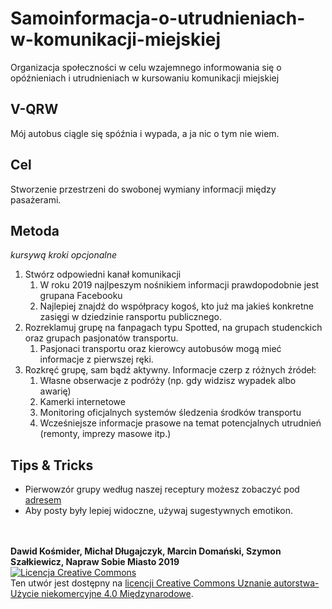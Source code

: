 # Samoinformacja-o-utrudnieniach-w-komunikacji-miejskiej
Organizacja społeczności w celu wzajemnego informowania się o opóźnieniach i utrudnieniach w kursowaniu komunikacji miejskiej 

## V-QRW

Mój autobus ciągle się spóźnia i wypada, a ja nic o tym nie wiem.

## Cel

Stworzenie przestrzeni do swobonej wymiany informacji między pasażerami.

## Metoda

_kursywą kroki opcjonalne_

1. Stwórz odpowiedni kanał komunikacji
   1. W roku 2019 najlpeszym nośnikiem informacji prawdopodobnie jest grupana Facebooku
   1. Najlepiej znajdź do współpracy kogoś, kto już ma jakieś konkretne zasięgi w dziedzinie ransportu publicznego.
1. Rozreklamuj grupę na fanpagach typu Spotted, na grupach studenckich oraz grupach pasjonatów transportu.
   1. Pasjonaci transportu oraz kierowcy autobusów mogą mieć informacje z pierwszej ręki.
1. Rozkręć grupę, sam bądź aktywny. Informacje czerp z różnych źródeł:
   1. Własne obserwacje z podróży (np. gdy widzisz wypadek albo awarię)
   1. Kamerki internetowe
   1. Monitoring oficjalnych systemów śledzenia środków transportu
   1. Wcześniejsze informacje prasowe na temat potencjalnych utrudnień (remonty, imprezy masowe itp.)

## Tips & Tricks

* Pierwowzór grupy według naszej receptury możesz zobaczyć pod [adresem](https://www.facebook.com/groups/infoztmetropolia/)
* Aby posty były lepiej widoczne, używaj sugestywnych emotikon.



<br/><br/>**Dawid Kośmider, Michał Długajczyk, Marcin Domański, Szymon Szałkiewicz, Napraw Sobie Miasto 2019**<br/>
<a rel="license" href="http://creativecommons.org/licenses/by-nc/4.0/"><img alt="Licencja Creative Commons" style="border-width:0" src="https://i.creativecommons.org/l/by-nc/4.0/88x31.png" /></a><br />Ten utwór jest dostępny na <a rel="license" href="http://creativecommons.org/licenses/by-nc/4.0/">licencji Creative Commons Uznanie autorstwa-Użycie niekomercyjne 4.0 Międzynarodowe</a>.
